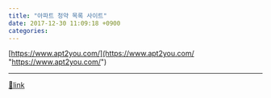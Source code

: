 ```yaml
---
title: "아파트 청약 목록 사이트"
date: 2017-12-30 11:09:18 +0900
categories: 
---
```

  

[https://www.apt2you.com/](https://www.apt2you.com/ "https://www.apt2you.com/")

  ***
[🔗link](http://www.mins01.com/mh/tech/read/1127)